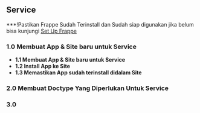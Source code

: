 ## Service
***!Pastikan Frappe Sudah Terinstall dan Sudah siap digunakan jika belum bisa kunjungi [Set Up Frappe]()
### 1.0 Membuat App & Site baru untuk Service
- **1.1 Membuat App & Site baru untuk Service**
- **1.2 Install App ke Site**
- **1.3 Memastikan App sudah terinstall didalam Site**


### 2.0 Membuat Doctype Yang Diperlukan Untuk Service 


### 3.0 

